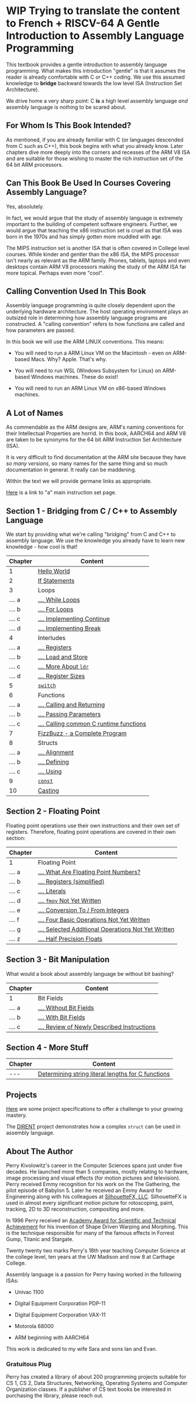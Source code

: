 # WIP Trying to translate the content to French + RISCV-64 A Gentle Introduction to Assembly Language Programming

This textbook provides a gentle introduction to assembly language
programming. What makes this introduction "gentle" is that it assumes
the reader is already comfortable with C or C++ coding. We use this
assumed knowledge to **bridge** backward towards the low level ISA
(Instruction Set Architecture).

We drive home a very sharp point: C **is** a high level assembly
language *and* assembly language is nothing to be scared about.

## For Whom Is This Book Intended?

As mentioned, if you are already familiar with C (or languages descended
from C such as C++), this book begins with what you already know. Later
chapters dive more deeply into the corners and recesses of the ARM V8
ISA and are suitable for those wishing to master the rich instruction
set of the 64 bit ARM processors.

## Can This Book Be Used In Courses Covering Assembly Language?

Yes, absolutely.

In fact, we would argue that the study of assembly language is extremely
important to the building of competent software engineers. Further, we
would argue that teaching the x86 instruction set is cruel as that ISA
was born in the 1970s and has simply gotten more muddled with age.

The MIPS instruction set is another ISA that is often covered in College
level courses. While  kinder and gentler than the x86 ISA, the MIPS
processor isn't nearly as relevant as the ARM family. Phones, tablets,
laptops and even desktops contain ARM V8 processors making the study of
the ARM ISA far more topical. Perhaps even more "cool".

## Calling Convention Used In This Book

Assembly language programming is quite closely dependent upon the
underlying hardware architecture. The host operating environment plays
an outsized role in determining how assembly language programs are
constructed. A "calling convention" refers to how functions are called
and how parameters are passed.

In this book we will use the ARM LINUX conventions. This means:

* You will need to run a ARM Linux VM on the Macintosh - even on
  ARM-based Macs. Why? Apple. That's why.

* You will need to run WSL (Windows Subsystem for Linux) on ARM-based
  Windows machines. These do exist!

* You will need to run an ARM Linux VM on x86-based Windows machines.

## A Lot of Names

As commendable as the ARM designs are, ARM's naming conventions for
their Intellectual Properties are horrid. In this book, AARCH64 and ARM
V8 are taken to be synonyms for the 64 bit ARM Instruction Set
Architecture (ISA).

It is very difficult to find documentation at the ARM site because they
have *so many versions*, so many names for the same thing and so much
documentation in general. It really can be maddening.

Within the text we will provide germane links as appropriate.

[Here](<https://developer.arm.com/documentation/ddi0596/2021-12?lang=en>)
is a link to "a" main instruction set page.

## Section 1 - Bridging from C / C++ to Assembly Language

We start by providing what we're calling "bridging" from C and C++ to
assembly language. We use the knowledge you already have to learn new
knowledge - how cool is that!

| Chapter | Content |
| ------- | ------- |
| 1 | [Hello World](./section_1/hello_world/README.md) |
| 2 | [If Statements](./section_1/if/README.md) |
| 3 | Loops |
| .... a | [.... While Loops](./section_1/while/README.md) |
| .... b | [.... For Loops](./section_1/for/README.md) |
| .... c | [.... Implementing Continue](./section_1/for/README.md#implementing-a-continue)
| .... d | [.... Implementing Break](./section_1/for/README.md#implementing-a-break)
| 4 | Interludes |
| .... a | [.... Registers](./section_1/regs/README.md) |
| .... b | [.... Load and Store](./section_1/regs/ldr.md) |
| .... c | [.... More About `ldr`](./section_1/regs/ldr2.md) |
| .... d | [.... Register Sizes](./section_1/regs/widths.md) |
| 5 | [`switch`](./section_1/jump_tables/README.md) |
| 6 | Functions |
| .... a | [.... Calling and Returning](./section_1/funcs/README.md) |
| .... b | [.... Passing Parameters](./section_1/funcs/README2.md) |
| .... c | [.... Calling common C runtime functions](./section_1/funcs/README3.md) |
| 7 | [FizzBuzz - a Complete Program](./section_1/fizzbuzz/README.md) |
| 8 | Structs |
| .... a | [.... Alignment](./section_1/structs/alignment.md) |
| .... b | [.... Defining](./section_1/structs/defining.md) |
| .... c | [.... Using](./section_1/structs/using.md) |
|  9 | [`const`](./section_1/const/README.md)
|  10 | [Casting](./section_1/casting/README.md) |

## Section 2 - Floating Point

Floating point operations use their own instructions and their own set
of registers. Therefore, floating point operations are covered in their
own section:

| Chapter | Content |
| ------- | ------- |
| 1 | Floating Point |
| .... a | [.... What Are Floating Point Numbers?](./section_2/float/what.md)
| .... b | [.... Registers (simplified)](./section_2/float/working.md)
| .... c | [.... Literals](./section_2/float/literals.md)
| .... d | [.... `fmov` Not Yet Written](./section_2/float/)
| .... e | [.... Conversion To / From Integers](./section_2/float/rounding.md)
| .... f | [.... Four Basic Operations Not Yet Written](./section_2/float/)
| .... g | [.... Selected Additional Operations Not Yet Written](./section_2/float/)
| .... z | [.... Half Precision Floats](./section_2/float/half.md)

## Section 3 - Bit Manipulation

What would a book about assembly language be without bit bashing?

| Chapter | Content |
| ------- | ------- |
| 1 | Bit Fields |
| .... a | [.... Without Bit Fields](./section_3/bitfields/README.md) |
| .... b | [.... With Bit Fields](./section_3/bitfields/with.md) |
| .... c | [.... Review of Newly Described Instructions](./section_3/bitfields/review.md)

## Section 4 - More Stuff

| Chapter | Content |
| ------- | ------- |
| --- | [Determining string literal lengths for C functions](./more/strlen_for_c/README.md) |

## Projects

[Here](./projects/README.md) are some project specifications to offer a
challenge to your growing mastery.

The [DIRENT](./projects/DIRENT/README.md) project demonstrates how a
complex `struct` can be used in assembly language.

## About The Author

Perry Kivolowitz's career in the Computer Sciences spans just under five
decades. He launched more than 5 companies, mostly relating to hardware,
image processing and visual effects (for motion pictures and
television). Perry received Emmy recognition for his work on the The
Gathering, the pilot episode of Babylon 5. Later he received an Emmy
Award for Engineering along with his colleagues at
[SilhouetteFX, LLC](https://en.wikipedia.org/wiki/SilhouetteFX).
SilhouetteFX is used in almost every significant motion picture for
rotoscoping, paint, tracking, 2D to 3D reconstruction, compositing and
more.

In 1996 Perry received an [Academy Award for Scientific and
Technical Achievement](https://en.wikipedia.org/wiki/Academy_Award_for_Technical_Achievement)
for his invention of Shape Driven Warping and
Morphing. This is the technique responsible for many of the
famous effects in Forrest Gump, Titanic and Stargate.

Twenty twenty two marks Perry's 18th year teaching Computer
Science at the college level,
ten years at the UW Madison and now 8 at Carthage College.

Assembly language is a passion for Perry having worked in the following
ISAs:

* Univac 1100

* Digital Equipment Corporation PDP-11

* Digital Equipment Corporation VAX-11

* Motorola 68000

* ARM beginning with AARCH64

This work is dedicated to my wife Sara and sons Ian and Evan.

### Gratuitous Plug

Perry has created a library of about 200 programming projects
suitable for CS 1, CS 2, Data Structures, Networking, Operating
Systems and Computer Organization classes. If a publisher of
CS text books be interested in purchasing the library, please
reach out.
